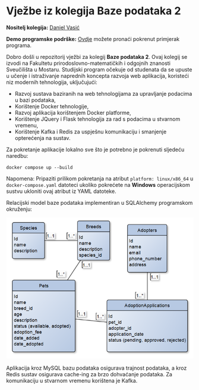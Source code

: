# Vježbe iz kolegija Baze podataka 2

**Nositelj kolegija:** [Daniel Vasić](https://github.com/danielvasic)

**Demo programske podrške:** [Ovdje](http://129.152.0.114:5000/) možete pronaći pokrenut primjerak programa.

Dobro došli u repozitorij vježbi za kolegij **Baze podataka 2**. Ovaj kolegij se izvodi na Fakultetu prirodoslovno-matematičkih i odgojnih znanosti Sveučilišta u Mostaru. Studijski program očekuje od studenata da se upuste u učenje i istraživanje naprednih koncepta razvoja web aplikacija, koristeći niz modernih tehnologija, uključujući:

- Razvoj sustava baziranih na web tehnologijama za upravljanje podacima u bazi podataka,
- Korištenje Docker tehnologije,
- Razvoj aplikacija korištenjem Docker platforme,
- Korištenje JQuery i Flask tehnologija za rad s podacima u stvarnom vremenu,
- Korištenje Kafka i Redis za uspješnu komunikaciju i smanjenje opterećenja na sustav.

Za pokretanje aplikacije lokalno sve što je potrebno je pokrenuti sljedeću naredbu:

```
docker compose up --build
```
Napomena: Pripaziti prilikom pokretanja na atribut `platform: linux/x86_64` u `docker-compose.yaml` datoteci ukoliko pokrećete na **Windows** operacijskom sustvu ukloniti ovaj atribut iz YAML datoteke.


Relacijski model baze podataka implementiran u SQLAlchemy programskom okruženju:

![ERD](petsmodel.png)

Aplikacija kroz MySQL bazu podataka osigurava trajnost podataka, a kroz Redis sustav osigurava cache-ing za brzo dohvaćanje podataka. Za komunikaciju u stvarnom vremenu korištena je Kafka.
